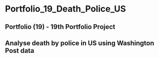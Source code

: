 # Portfolio_19_Death_Police_US

## Portfolio (19) - 19th Portfolio Project
## Analyse death by police in US using Washington Post data
